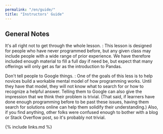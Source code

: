 ```yaml
---
permalink: "/en/guide/"
title: "Instructors' Guide"
---
```


## General Notes

It's all right not to get through the whole lesson.
:   This lesson is designed for people who have never programmed before,
    but any given class may include people with a wide range of prior experience.
    We have therefore included enough material to fill a full day if need be,
    but expect that many offerings will only get as far as the introduction to Pandas.

Don't tell people to Google things.
:   One of the goals of this less is
    to help novices build a workable mental model of how programming works.
    Until they have that model,
    they will not know what to search for or how to recognize a helpful answer.
    Telling them to Google can also give the impression that we think their problem is trivial.
    (That said, if learners have done enough programming before to be past these issues,
    having them search for solutions online can help them solidify their understanding.)
    Also,
    if you find anything,
    other folks were confused enough to bother with a blog or Stack Overflow post,
    so it's probably not trivial.

{% include links.md %}
